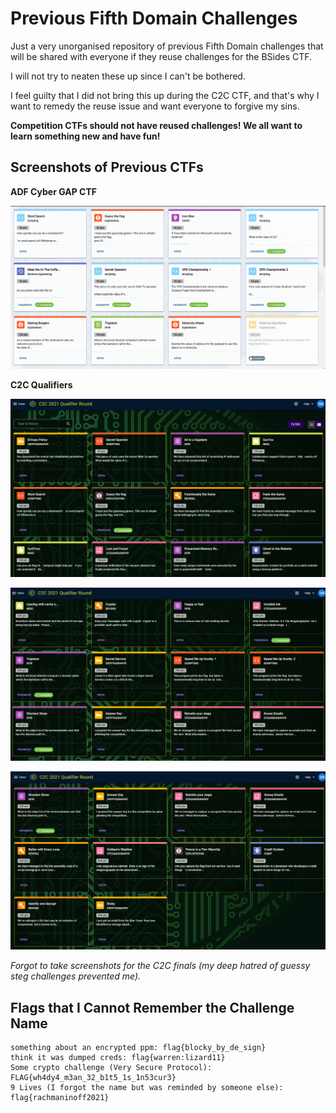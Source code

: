 # Previous Fifth Domain Challenges

Just a very unorganised repository of previous Fifth Domain challenges that will be shared with everyone if they reuse challenges for the BSides CTF.

I will not try to neaten these up since I can't be bothered.

I feel guilty that I did not bring this up during the C2C CTF, and that's why I want to remedy the reuse issue and want everyone to forgive my sins.

**Competition CTFs should not have reused challenges! We all want to learn something new and have fun!**

## Screenshots of Previous CTFs

**ADF Cyber GAP CTF**

![](adfctf.png)

**C2C Qualifiers**

![](c2cqualifiers1.png)

![](c2cqualifiers2.png)

![](c2cqualifiers3.png)

*Forgot to take screenshots for the C2C finals (my deep hatred of guessy steg challenges prevented me).*

## Flags that I Cannot Remember the Challenge Name

```
something about an encrypted ppm: flag{blocky_by_de_sign}
think it was dumped creds: flag{warren:lizard11}
Some crypto challenge (Very Secure Protocol): FLAG{wh4dy4_m3an_32_b1t5_1s_1n53cur3}
9 Lives (I forgot the name but was reminded by someone else): flag{rachmaninoff2021}
```
